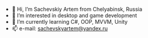 - 👋 Hi, I’m Sachevskiy Artem from Chelyabinsk, Russia
- 👀 I’m interested in desktop and game development
- 🌱 I’m currently learning C#, OOP, MVVM, Unity
- 📫 e-mail: sachevskyartem@yandex.ru

<!---
SachevskiyArtem/SachevskiyArtem is a ✨ special ✨ repository because its `README.md` (this file) appears on your GitHub profile.
You can click the Preview link to take a look at your changes.
--->

